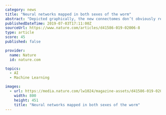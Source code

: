 ```yaml
---
category: news
title: "Neural networks mapped in both sexes of the worm"
abstract: "Depicted graphically, the new connectomes don’t obviously resemble artificial neural networks or the wiring schematics of simple electronic devices; they look more like the cobwebs that lurk at the back of the broom cupboard. Most neurons are extensively ..."
publishedDateTime: 2019-07-03T17:11:00Z
sourceUrl: https://www.nature.com/articles/d41586-019-02006-8
type: article
score: 45
published: false

provider:
  name: Nature
  id: nature.com

topics:
  - AI
  - Machine Learning

images:
  - url: https://media.nature.com/lw1024/magazine-assets/d41586-019-02006-8/d41586-019-02006-8_16870510.jpg
    width: 800
    height: 451
    title: "Neural networks mapped in both sexes of the worm"
---
```

